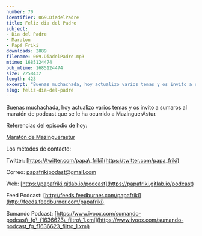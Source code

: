 ```yaml
---
number: 70
identifier: 069.DiadelPadre
title: Feliz dia del Padre
subject:
- Dia del Padre
- Maraton
- Papá Friki
downloads: 2889
filename: 069.DiadelPadre.mp3
mtime: 1685124474
pub_mtime: 1685124474
size: 7258432
length: 423
excerpt: "Buenas muchachada, hoy actualizo varios temas y os invito a sumaros al maratón de podcast que se le ha ocurrido a MazinguerAstur.  \n\nReferencias del episodio de hoy:\n\n[Maratón de Mazinguerastur](http://www.ivoox.com/33472899)  \n\nLos métodos de contacto:  \n\nTwitter: [https://twitter.com/papa\\_friki](https://twitter.com/papa_friki)\n\nCorreo: [papafrikipodast@gmail.com](https://archive.org/details/papafrikipodast@gmail.com)\n\nWeb: [https://papafriki.gitlab.io/podcast](https://papafriki.gitlab.io/podcast)\n\nFeed Podcast: [http://feeds.feedburner.com/papafriki](http://feeds.feedburner.com/papafriki)\n\nSumando Podcast: [https://www.ivoox.com/sumando-podcast\\_fg\\_f1636623\\_filtro\\_1.xml](https://www.ivoox.com/sumando-podcast_fg_f1636623_filtro_1.xml)"
slug: feliz-dia-del-padre
---
```

Buenas muchachada, hoy actualizo varios temas y os invito a sumaros al maratón de podcast que se le ha ocurrido a MazinguerAstur.

Referencias del episodio de hoy:

[Maratón de Mazinguerastur](http://www.ivoox.com/33472899)

Los métodos de contacto:

Twitter: [https://twitter.com/papa\_friki](https://twitter.com/papa_friki)

Correo: [papafrikipodast@gmail.com](https://archive.org/details/papafrikipodast@gmail.com)

Web: [https://papafriki.gitlab.io/podcast](https://papafriki.gitlab.io/podcast)

Feed Podcast: [http://feeds.feedburner.com/papafriki](http://feeds.feedburner.com/papafriki)

Sumando Podcast: [https://www.ivoox.com/sumando-podcast\_fg\_f1636623\_filtro\_1.xml](https://www.ivoox.com/sumando-podcast_fg_f1636623_filtro_1.xml)